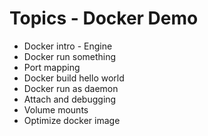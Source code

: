 # Topics - Docker Demo
* Docker intro - Engine
* Docker run something
* Port mapping
* Docker build hello world
* Docker run as daemon
* Attach and debugging
* Volume mounts
* Optimize docker image